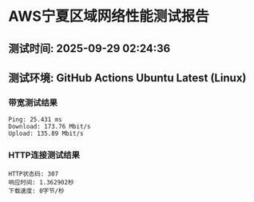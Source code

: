 # AWS宁夏区域网络性能测试报告
## 测试时间: 2025-09-29 02:24:36
## 测试环境: GitHub Actions Ubuntu Latest (Linux)

### 带宽测试结果
```
Ping: 25.431 ms
Download: 173.76 Mbit/s
Upload: 135.89 Mbit/s
```

### HTTP连接测试结果
```
HTTP状态码: 307
响应时间: 1.362902秒
下载速度: 0字节/秒
```

